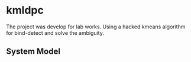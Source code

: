 # kmldpc

The project was develop for lab works. Using a hacked kmeans algorithm for bind-detect and solve the ambiguity.

## System Model
